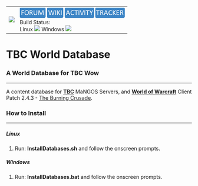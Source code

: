 <table border=0 cellpadding=0 cellspacing=0 valign='top'><tr>
<td><a href='https://www.getmangos.eu' target='getmangos.eu'><img src='https://www.getmangos.eu/!assets_mangos/logo.png' border=0></a></td>
<td valign='top'>
<a href='https://www.getmangos.eu/forums/' target='getmangos.forum'><img src='/icons/FORUM.gif' border=0></a>
<a href='https://www.getmangos.eu/wiki' target='getmangos.wiki'><img src='/icons/WIKI.gif' border=0></a>
<a href='https://www.getmangos.eu/github-activity/' target='getmangos.activity'><img src='/icons/ACTIVITY.gif' border=0></a>
<a href='https://www.getmangos.eu/bug-tracker/mangos-one/' target='getmangos.tracker'><img src='/icons/TRACKER.gif' border=0></a>
<br />Build Status: <br/>Linux 
<a href='https://travis-ci.org/mangosone/server/builds' target='MangosOne'><img src='https://travis-ci.org/mangosone/server.png' border=0></a>
 Windows 
<a href='https://ci.appveyor.com/project/MaNGOS/server-80qcn/history' target='MangosOne'><img src='https://ci.appveyor.com/api/projects/status/github/mangosone/server?branch=develop21&svg=true' border=0></a>
</td></tr></table>

TBC World Database
===

### A World Database for TBC Wow
----
A content database for [**TBC**][10] MaNGOS Servers, and [**World of Warcraft**][50] Client Patch
2.4.3 - [The Burning Crusade][51].

### How to Install
---------------
##### Linux

1. Run: **InstallDatabases.sh** and follow the onscreen prompts.

##### Windows

1. Run: **InstallDatabases.bat** and follow the onscreen prompts.


[10]: https://github.com/mangosone/server "mangos one"

[50]: http://blizzard.com/games/wow/ "World of Warcraft"
[51]: http://www.wowpedia.org/Patch_2.4.3 "WoW 1.12.0 - Drums of War"
